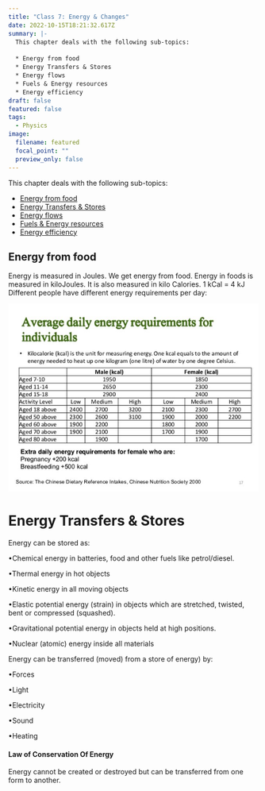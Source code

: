 ```yaml
---
title: "Class 7: Energy & Changes"
date: 2022-10-15T18:21:32.617Z
summary: |-
  T﻿his chapter deals with the following sub-topics:

  * E﻿nergy from food
  * E﻿nergy Transfers & Stores
  * E﻿nergy flows 
  * F﻿uels & Energy resources
  * E﻿nergy efficiency
draft: false
featured: false
tags:
  - Physics
image:
  filename: featured
  focal_point: ""
  preview_only: false
---
```

T﻿his chapter deals with the following sub-topics:

* [E﻿nergy from food](#Energyfromfood)
* [E﻿nergy Transfers & Stores](#EnergyTransfers&Stores)
* [E﻿nergy flows](#Energyflows)
* [F﻿uels & Energy resources](#Fuels&Energyresources)
* [E﻿nergy efficiency](#Energyefficiency)

## <a id="Energyfromfood"></a>Energy from food

Energy is measured in Joules. 
W﻿e get energy from food.
Energy in foods is measured in kiloJoules. It is also measured in kilo Calories. 
1 kCal = 4 kJ
Different people have different energy requirements per day:

![](energy-requirements-for-people.jpg)

# <a id="EnergyTransfers&Stores"></a> Energy Transfers & Stores 

Energy can be stored as:

•Chemical energy in batteries, food and other fuels like petrol/diesel.

•Thermal energy in hot objects

•Kinetic energy in all moving objects

•Elastic potential energy (strain) in objects which are stretched, twisted, bent or compressed (squashed).

•Gravitational potential energy in objects held at high positions.

•Nuclear (atomic) energy inside all materials



Energy can be transferred (moved) from a store of energy) by:

•Forces

•Light

•Electricity

•Sound

•Heating

#### Law of Conservation Of Energy

Energy cannot be created or destroyed but can be transferred from one form to another.